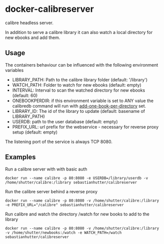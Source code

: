 # docker-calibreserver
calibre headless server.

In addition to serve a calibre library it can also watch a local directory for new ebooks
and add them.

## Usage
The containers behaviour can be influenced with the following environment variables
- LIBRARY_PATH: Path to the calibre library folder (default: '/library')
- WATCH_PATH: Folder to watch for new ebooks (default: empty)
- INTERVAL: Interval to scan the watched directory for new ebooks (default: 60)
- ONEBOOKPERDIR: if this environment variable is set to ANY value the calibredb command will run with [add-one-book-per-directory](https://manual.calibre-ebook.com/generated/en/calibredb.html#cmdoption-calibredb-add-one-book-per-directory) set.
- LIBRARY_ID: The id of the library to update (default: basename of LIBRARY_PATH)
- USERDB: path to the user database (default: empty)
- PREFIX_URL: url prefix for the webservice - necessary for reverse proxy setup (default: empty)

The listening port of the service is always TCP 8080.

## Examples
Run a calibre server with with basic auth
```
docker run --name calibre -p 80:8080 -e USERDB=/library/userdb -v /home/shutter/calibre:/library sebastianhutter/calibreserver
```

Run the calibre server behind a reverse proxy
```
docker run --name calibre -p 80:8080 -v /home/shutter/calibre:/library -e PREFIX_URL="/calibre" sebastianhutter/calibreserver
```

Run calibre and watch the directory /watch for new books to add to the library
```
docker run --name calibre -p 80:8080 -v /home/shutter/calibre:/library -v /home/shutter/newbooks:/watch -e WATCH_PATH=/watch sebastianhutter/calibreserver
```

